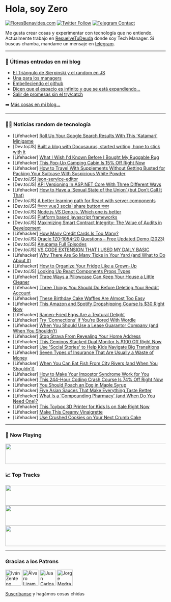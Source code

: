 # Hola, soy Zero

[![FloresBenavides.com](https://img.shields.io/website?down_message=oops&label=MiBlog&style=for-the-badge&up_message=online&url=https%3A%2F%2Ffloresbenavides.com)](https://floresbenavides.com) [![Twitter Follow](https://img.shields.io/twitter/follow/ZeroDragon?color=%231DA1F2&label=Follow&logo=twitter&logoColor=ffffff&style=for-the-badge)](https://twitter.com/zerodragon) [![Telegram Contact](https://img.shields.io/badge/escr%C3%ADbeme-ZeroDragon-%2326A5E4?style=for-the-badge&logo=telegram)](https://t.me/zerodragon)

Me gusta crear cosas y experimentar con tecnología que no entiendo.
Actualmente trabajo en [ResuelveTuDeuda](http://github.com/resuelve) donde soy Tech Manager.
Si buscas chamba, mandame un mensaje en [telegram](https://t.me/zerodragon).

---

### 📕 Últimas entradas en mi blog
<!-- BLOG-POST-LIST:START -->
- [El Triángulo de Sierpinski y el random en JS](https://floresbenavides.com/el-triangulo-de-sierpinski-y-el-random-en-js/)
- [Una para los managers](https://floresbenavides.com/una-para-los-managers/)
- [Embelleciendo el github](https://floresbenavides.com/embelleciendo-el-github/)
- [Dicen que el espacio es infinito y que se está expandiendo…](https://floresbenavides.com/dicen-que-el-espacio-es-infinito-y-que-se-esta-expandiendo/)
- [Salir de promesas sin el try/catch](https://floresbenavides.com/salir-de-promesas-sin-el-try-catch/)
<!-- BLOG-POST-LIST:END -->

➡️ [Más cosas en mi blog...](https://floresbenavides.com)

---

### 👨‍💻 Noticias random de tecnología
<!-- TECH-POSTS:START -->
- [Lifehacker] [Roll Up Your Google Search Results With This ‘Katamari’ Minigame](https://lifehacker.com/roll-up-your-google-search-results-with-this-katamari-1850538490)
- [Dev.to/JS] [Built a blog with Docusaurus, started writing, hope to stick with it](https://dev.to/hyminghan/built-a-blog-with-docusaurus-started-writing-hope-to-stick-with-it-5egp)
- [Lifehacker] [What I Wish I&#39;d Known Before I Bought My Ruggable Rug](https://lifehacker.com/what-i-wish-id-known-before-i-bought-my-ruggable-rug-1850537539)
- [Lifehacker] [This Pop-Up Camping Cabin Is 15% Off Right Now](https://lifehacker.com/this-pop-up-camping-cabin-is-15-off-right-now-1850509039)
- [Lifehacker] [How to Travel With Supplements Without Getting Busted for Packing Your Suitcase With Suspicious White Powder](https://lifehacker.com/how-to-travel-with-supplements-without-getting-busted-f-1850536185)
- [Dev.to/JS] [json-service-editor](https://dev.to/pianoboy/json-service-editor-15cf)
- [Dev.to/JS] [API Versioning In ASP.NET Core With Three Different Ways](https://dev.to/sardarmudassaralikhan/api-versioning-in-aspnet-core-with-three-different-ways-1pa5)
- [Lifehacker] [How to Have a ‘Sexual State of the Union’ &lpar;but Don’t Call It That&rpar;](https://lifehacker.com/how-to-have-a-sexual-state-of-the-union-but-don-t-ca-1850536135)
- [Dev.to/JS] [A better learning path for React with server components](https://dev.to/scastiel/a-better-learning-path-for-react-with-server-components-5ebn)
- [Dev.to/JS] [কিভাবে vue3 social share button বানাব](https://dev.to/siam786/kibhaabe-vue3-social-share-button-baanaab-2la7)
- [Dev.to/JS] [Node.js VS Deno.js, Which one is better](https://dev.to/abdul_jabbar_dev/nodejs-vs-denojs-which-one-is-better-10cp)
- [Dev.to/JS] [Platform based javascript frameworks](https://dev.to/abdul_jabbar_dev/platform-based-javascript-frameworks-15o3)
- [Dev.to/JS] [Maximizing Smart Contract Integrity: The Value of Audits in Development](https://dev.to/cooper_91/maximizing-smart-contract-integrity-the-value-of-audits-in-development-5hnb)
- [Lifehacker] [How Many Credit Cards Is Too Many?](https://lifehacker.com/how-many-credit-cards-is-too-many-1850535825)
- [Dev.to/JS] [Oracle 1Z0-1054-20 Questions – Free Updated Demo &lpar;2023&rpar;](https://dev.to/jack1898oliver/oracle-1z0-1054-20-questions-free-updated-demo-2023-52jf)
- [Dev.to/JS] [Anupama Full Episodes](https://dev.to/anupamastarplus/anupama-full-episodes-1ccj)
- [Dev.to/JS] [VS CODE EXTENSION THAT I USED MY DAILY BASIC](https://dev.to/iammhador/vs-code-extension-that-i-used-my-daily-basic-pg8)
- [Lifehacker] [Why There Are So Many Ticks in Your Yard &lpar;and What to Do About It&rpar;](https://lifehacker.com/why-there-are-so-many-ticks-in-your-yard-and-what-to-d-1850534255)
- [Lifehacker] [How to Organize Your Fridge Like a Grown-Up](https://lifehacker.com/how-to-organize-your-fridge-like-a-grown-up-1850535671)
- [Dev.to/JS] [Looking Up React Components Props Types](https://dev.to/this-is-learning/looking-up-react-components-props-types-3k0n)
- [Lifehacker] [Three Ways a Pillowcase Can Keep Your House a Little Cleaner](https://lifehacker.com/three-ways-a-pillowcase-can-keep-your-house-a-little-cl-1850535132)
- [Lifehacker] [Three Things You Should Do Before Deleting Your Reddit Account](https://lifehacker.com/three-things-you-should-do-before-deleting-your-reddit-1850534879)
- [Lifehacker] [These Birthday Cake Waffles Are Almost Too Easy](https://lifehacker.com/these-birthday-cake-waffles-are-almost-too-easy-1850535118)
- [Lifehacker] [This Amazon and Spotify Dropshipping Course Is $30 Right Now](https://lifehacker.com/this-amazon-and-spotify-dropshipping-course-is-30-righ-1850509035)
- [Lifehacker] [Ramen-Fried Eggs Are a Textural Delight](https://lifehacker.com/ramen-fried-eggs-are-a-textural-delight-1850534653)
- [Lifehacker] [Try ‘Connections’ If You’re Bored With Wordle](https://lifehacker.com/try-connections-if-you-re-bored-with-wordle-1850534478)
- [Lifehacker] [When You Should Use a Lease Guarantor Company &lpar;and When You Shouldn’t&rpar;](https://lifehacker.com/here-s-when-you-should-use-a-lease-guarantor-company-a-1850534130)
- [Lifehacker] [Stop Strava From Revealing Your Home Address](https://lifehacker.com/stop-strava-from-revealing-your-home-address-1850533685)
- [Lifehacker] [This Geminos Stacked Dual Monitor Is $100 Off Right Now](https://lifehacker.com/this-geminos-stacked-dual-monitor-is-100-off-right-now-1850509030)
- [Lifehacker] [Use &#39;Social Stories&#39; to Help Kids Navigate Big Transitions](https://lifehacker.com/use-social-stories-to-help-kids-navigate-big-transition-1850531574)
- [Lifehacker] [Seven Types of Insurance That Are Usually a Waste of Money](https://lifehacker.com/seven-types-of-insurance-that-are-usually-a-waste-of-mo-1850532298)
- [Lifehacker] [When You Can Eat Fish From City Rivers &lpar;and When You Shouldn&#39;t&rpar;](https://lifehacker.com/when-you-can-eat-fish-from-city-rivers-and-when-you-sh-1850532603)
- [Lifehacker] [How to Make Your Impostor Syndrome Work for You](https://lifehacker.com/how-to-make-your-impostor-syndrome-work-for-you-1850524094)
- [Lifehacker] [This 244-Hour Coding Crash Course Is 74% Off Right Now](https://lifehacker.com/this-244-hour-coding-crash-course-is-74-off-right-now-1850509012)
- [Lifehacker] [You Should Poach an Egg in Maple Syrup](https://lifehacker.com/you-should-poach-an-egg-in-maple-syrup-1850532021)
- [Lifehacker] [Five Asian Sauces That Make Everything Taste Better](https://lifehacker.com/five-asian-sauces-that-make-everything-taste-better-1850531565)
- [Lifehacker] [What Is a ‘Compounding Pharmacy’ &lpar;and When Do You Need One&rpar;?](https://lifehacker.com/what-is-a-compounding-pharmacy-and-when-do-you-need-1850529482)
- [Lifehacker] [This Toybox 3D Printer for Kids Is on Sale Right Now](https://lifehacker.com/this-toybox-3d-printer-for-kids-is-on-sale-right-now-1850509018)
- [Lifehacker] [Make This Creamy Vinaigrette](https://lifehacker.com/make-this-creamy-vinaigrette-1850530811)
- [Lifehacker] [Use Crushed Cookies on Your Next Crumb Cake](https://lifehacker.com/use-crushed-cookies-on-your-next-crumb-cake-1850530134)<!-- TECH-POSTS:END -->

---

### 🎵 Now Playing
<a href="https://spotify-now-playing-dun.vercel.app/now-playing?open"><img src="https://spotify-now-playing-dun.vercel.app/now-playing" width="540" height="64"></a>

### 📈 Top Tracks
<a href="https://spotify-now-playing-dun.vercel.app/top-tracks?i=1&open"><img src="https://spotify-now-playing-dun.vercel.app/top-tracks?i=1" width="540" height="64"></a>
<a href="https://spotify-now-playing-dun.vercel.app/top-tracks?i=2&open"><img src="https://spotify-now-playing-dun.vercel.app/top-tracks?i=2" width="540" height="64"></a>
<a href="https://spotify-now-playing-dun.vercel.app/top-tracks?i=3&open"><img src="https://spotify-now-playing-dun.vercel.app/top-tracks?i=3" width="540" height="64"></a>

---

### Gracias a los Patrons
[<img src="https://avatars.githubusercontent.com/u/243380?v=4" alt="Iván Zenteno" width="50px">](https://github.com/k001) [<img src="https://avatars.githubusercontent.com/u/19955639?v=4" alt="Álvaro Lizama" width="50px">](https://github.com/alvarolizama) [<img src="https://avatars.githubusercontent.com/u/2718753?v=4" alt="Juan Carlos Ruiz" width="50px">](https://github.com/JuanCrg90) [<img src="https://avatars.githubusercontent.com/u/37025?v=4" alt="Jorge Medrano" width="50px">](https://github.com/h1pp1e) 

[Suscríbanse](https://www.patreon.com/zerodragon) y hagámos cosas chidas
